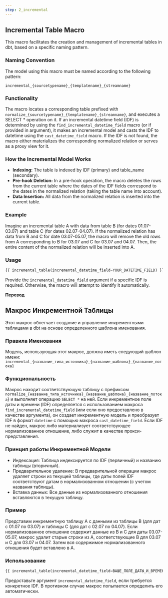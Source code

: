 ```yaml
---
step: 2_incremental
---
```

## Incremental Table Macro

This macro facilitates the creation and management of incremental tables in dbt, based on a specific naming pattern.

### Naming Convention

The model using this macro must be named according to the following pattern:
```
incremental_{sourcetypename}_{templatename}_{streamname}
```

### Functionality

The macro locates a corresponding table prefixed with `normalize_{sourcetypename}_{templatename}_{streamname}`, and executes a SELECT * operation on it. If an incremental datetime field (IDF) is determined by using the `find_incremental_datetime_field` macro (or if provided in argument), it makes an incremental model and casts the IDF to datetime using the `cast_datetime_field` macro. If the IDF is not found, the macro either materializes the corresponding normalized relation or serves as a proxy view for it.

### How the Incremental Model Works

- **Indexing:** The table is indexed by IDF (primary) and table_name (secondary).
- **Pre-hook Deletion:** In a pre-hook operation, the macro deletes the rows from the current table where the dates of the IDF fields correspond to the dates in the normalized relation (taking the table name into account).
- **Data Insertion:** All data from the normalized relation is inserted into the current table.

### Example

Imagine an incremental table A with data from table B (for dates 01.07-03.07) and table C (for dates 02.07-04.07). If the normalized relation has data from B and C for date 03.07-05.07, the macro will remove the old rows from A corresponding to B for 03.07 and C for 03.07 and 04.07. Then, the entire content of the normalized relation will be inserted into A.

### Usage
```sql
{{ incremental_table(incremental_datetime_field=YOUR_DATETIME_FIELD) }}
```
Provide the `incremental_datetime_field` argument if a specific IDF is required. Otherwise, the macro will attempt to identify it automatically.

**Перевод**
 
## Макрос Инкрементной Таблицы

Этот макрос облегчает создание и управление инкрементными таблицами в dbt на основе определенного шаблона именования.

### Правила Именования

Модель, использующая этот макрос, должна иметь следующий шаблон имени:
`incremental_{название_типа_источника}_{название_шаблона}_{название_потока}`

### Функциональность

Макрос находит соответствующую таблицу с префиксом `normalize_{название_типа_источника}_{название_шаблона}_{название_потока`} и выполняет операцию `SELECT *` на ней. Если инкрементное поле даты и времени (IDF) определяется с использованием макроса `find_incremental_datetime_field` (или если оно предоставлено в качестве аргумента), он создает инкрементную модель и преобразует IDF в формат `datetime` с помощью макроса `cast_datetime_field`. Если IDF не найден, макрос либо материализует соответствующее нормализованное отношение, либо служит в качестве прокси-представления.

### Принцип работы Инкрементной Модели

- Индексация: Таблица индексируется по IDF (первичный) и названию таблицы (вторичный).
- Предварительное удаление: В предварительной операции макрос удаляет строки из текущей таблицы, где даты полей IDF соответствуют датам в нормализованном отношении (с учетом названия таблицы).
- Вставка данных: Все данные из нормализованного отношения вставляются в текущую таблицу.

### Пример

Представим инкрементную таблицу A с данными из таблицы B (для дат с 01.07 по 03.07) и таблицы C (для дат с 02.07 по 04.07). Если нормализованное отношение содержит данные из B и C для даты 03.07-05.07, макрос удалит старые строки из A, соответствующие B для 03.07 и C для 03.07 и 04.07. Затем вся содержимое нормализованного отношения будет вставлено в A.

### Использование

```sql
{{ incremental_table(incremental_datetime_field=ВАШЕ_ПОЛЕ_ДАТЫ_И_ВРЕМЕНИ) }}
```

Предоставьте аргумент `incremental_datetime_field`, если требуется конкретное IDF. В противном случае макрос попытается определить его автоматически. 